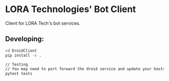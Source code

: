 # LORA Technologies' Bot Client
Client for LORA Tech's bot services.

## Developing:  
```bash
cd DroidClient
pip install -e .

// Testing
// You may need to port forward the droid service and update your hosts file
pytest tests
```
